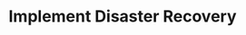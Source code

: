 ---
sidebar_position: 5
title: "Implement Disaster Recovery"
sidebar_label: "Implement Disaster Recovery"
description: "Execute comprehensive recovery plans in Debian systems - implement disaster recovery strategies, coordinate major system restoration, execute business continuity plans, and ensure operational resilience."
keywords:
  - "debian disaster recovery"
  - "disaster recovery plans"
  - "system restoration"
  - "business continuity"
  - "operational resilience"
tags:
  - debian
  - disaster-recovery
  - disaster-recovery-plans
  - system-restoration
  - business-continuity
slug: /linux/debian/troubleshooting/recovery-procedures/implement-disaster-recovery
---